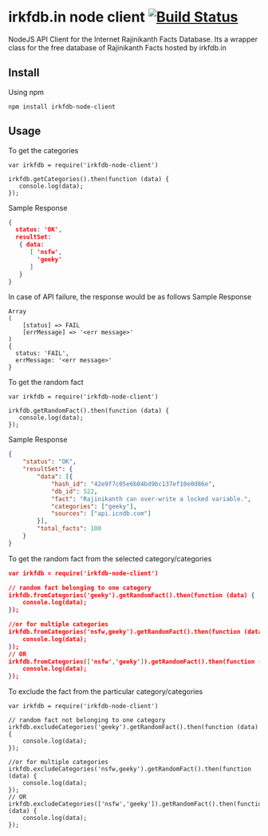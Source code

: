 # irkfdb.in node client [![Build Status](https://travis-ci.org/irkfdb/irkfdb-php-client.svg?branch=master)](https://travis-ci.org/irkfdb/irkfdb-php-client)
NodeJS API Client for the Internet Rajinikanth Facts Database. Its a wrapper class for the free database of Rajinikanth Facts hosted by irkfdb.in

## Install
Using npm

```
npm install irkfdb-node-client
```

## Usage
To get the categories
```
var irkfdb = require('irkfdb-node-client')

irkfdb.getCategories().then(function (data) {
   console.log(data);
});
```

Sample Response
```json
{
  status: 'OK',
  resultSet:
   { data:
      [ 'nsfw',
        'geeky'
      ]
   }
}
```

In case of API failure, the response would be as follows
Sample Response
```
Array
(
    [status] => FAIL
    [errMessage] => '<err message>'
)
{
  status: 'FAIL',
  errMessage: '<err message>'
}
```

To get the random fact
```
var irkfdb = require('irkfdb-node-client')

irkfdb.getRandomFact().then(function (data) {
   console.log(data);
});
```

Sample Response
```json
{
    "status": "OK",
    "resultSet": {
        "data": [{
            "hash_id": "42e9f7c05e6b04bd9bc137ef10e0d86e",
            "db_id": 522,
            "fact": "Rajinikanth can over-write a locked variable.",
            "categories": ["geeky"],
            "sources": ["api.icndb.com"]
        }],
        "total_facts": 100
    }
}
```

To get the random fact from the selected category/categories
```json
var irkfdb = require('irkfdb-node-client')

// random fact belonging to one category
irkfdb.fromCategories('geeky').getRandomFact().then(function (data) {
    console.log(data);
});

//or for multiple categories
irkfdb.fromCategories('nsfw,geeky').getRandomFact().then(function (data) {
    console.log(data);
});
// OR
irkfdb.fromCategories(['nsfw','geeky']).getRandomFact().then(function (data) {
    console.log(data);
});

```

To exclude the fact from the particular category/categories
```
var irkfdb = require('irkfdb-node-client')

// random fact not belonging to one category
irkfdb.excludeCategories('geeky').getRandomFact().then(function (data) {
    console.log(data);
});

//or for multiple categories
irkfdb.excludeCategories('nsfw,geeky').getRandomFact().then(function (data) {
    console.log(data);
});
// OR
irkfdb.excludeCategories(['nsfw','geeky']).getRandomFact().then(function (data) {
    console.log(data);
});
```
